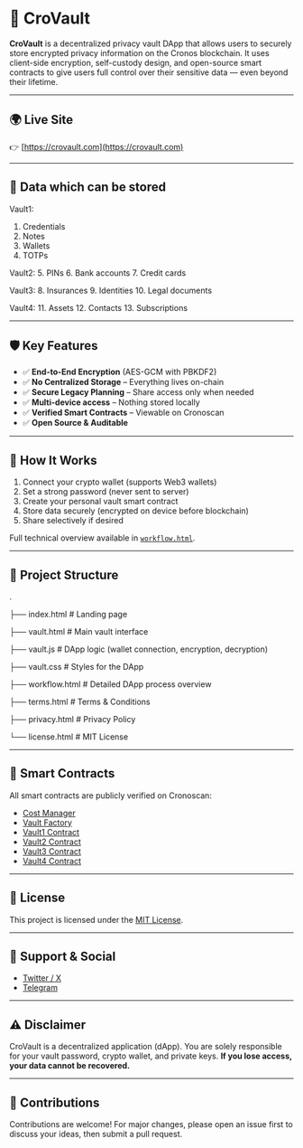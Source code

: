 # 🔐 CroVault

**CroVault** is a decentralized privacy vault DApp that allows users to securely store encrypted privacy information on the Cronos blockchain. It uses client-side encryption, self-custody design, and open-source smart contracts to give users full control over their sensitive data — even beyond their lifetime.

---

## 🌍 Live Site

👉 [https://crovault.com](https://crovault.com)

---

## 📄 Data which can be stored

Vault1:
1.  Credentials
2.  Notes
3.  Wallets
4.  TOTPs

Vault2:
5.  PINs
6.  Bank accounts
7.  Credit cards

Vault3:
8.  Insurances
9.  Identities
10. Legal documents

Vault4:
11. Assets
12. Contacts
13. Subscriptions

---

## 🛡 Key Features

- ✅ **End-to-End Encryption** (AES-GCM with PBKDF2)
- ✅ **No Centralized Storage** – Everything lives on-chain
- ✅ **Secure Legacy Planning** – Share access only when needed
- ✅ **Multi-device access** – Nothing stored locally
- ✅ **Verified Smart Contracts** – Viewable on Cronoscan
- ✅ **Open Source & Auditable**

---

## 🔧 How It Works

1. Connect your crypto wallet (supports Web3 wallets)
2. Set a strong password (never sent to server)
3. Create your personal vault smart contract
4. Store data securely (encrypted on device before blockchain)
5. Share selectively if desired

Full technical overview available in [`workflow.html`](./workflow.html).

---

## 📁 Project Structure

.

├── index.html         # Landing page

├── vault.html         # Main vault interface

├── vault.js           # DApp logic (wallet connection, encryption, decryption)

├── vault.css          # Styles for the DApp

├── workflow.html      # Detailed DApp process overview

├── terms.html         # Terms & Conditions

├── privacy.html       # Privacy Policy

└── license.html       # MIT License

---

## 🔐 Smart Contracts

All smart contracts are publicly verified on Cronoscan:

- [Cost Manager](https://cronoscan.com/address/0x50E2c7201d5714e018a33203FbD92979BC51eee4)
- [Vault Factory](https://cronoscan.com/address/0x3a2649A49c8Bb5A9d0500bF0e43af27B706D084F)
- [Vault1 Contract](https://cronoscan.com/address/0x3D47B247c139F55F5e01371d145d65d406c54A55)
- [Vault2 Contract](https://cronoscan.com/address/0x15Dc7cb6641cddcF66C28Dfb86cdEffdBa3Bf0E8)
- [Vault3 Contract](https://cronoscan.com/address/0x44f46316616e6db886269Aedf495CB723CCf3dE6)
- [Vault4 Contract](https://cronoscan.com/address/0x39fCf13A75B3Cb2957620F3034fed7C2E6731e6a)

---

## 📜 License

This project is licensed under the [MIT License](./license.html).

---

## 📣 Support & Social

- [Twitter / X](https://x.com/CroVault)
- [Telegram](https://t.me/CroVault)

---

## ⚠️ Disclaimer

CroVault is a decentralized application (dApp). You are solely responsible for your vault password, crypto wallet, and private keys. **If you lose access, your data cannot be recovered.**

---

## 🙌 Contributions

Contributions are welcome! For major changes, please open an issue first to discuss your ideas, then submit a pull request.
